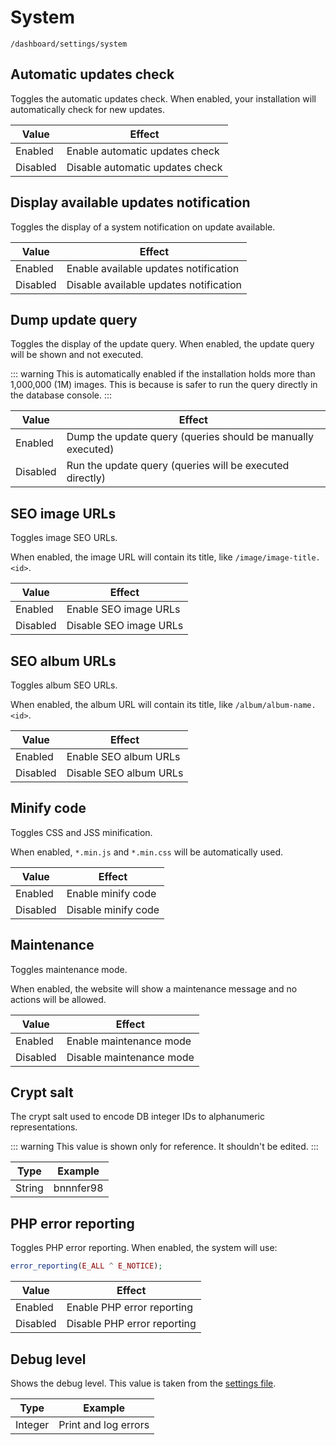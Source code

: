 # System

`/dashboard/settings/system`

## Automatic updates check

Toggles the automatic updates check. When enabled, your installation will automatically check for new updates.

| Value  | Effect  |
|---|---|
| Enabled  | Enable automatic updates check  |
| Disabled  | Disable automatic updates check  |

## Display available updates notification

Toggles the display of a system notification on update available.

| Value  | Effect  |
|---|---|
| Enabled  | Enable available updates notification  |
| Disabled  | Disable available updates notification  |

## Dump update query

Toggles the display of the update query. When enabled, the update query will be shown and not executed.

::: warning
This is automatically enabled if the installation holds more than 1,000,000 (1M) images. This is because is safer to run the query directly in the database console.
:::

| Value  | Effect  |
|---|---|
| Enabled  | Dump the update query (queries should be manually executed)  |
| Disabled  | Run the update query (queries will be executed directly)  |

## SEO image URLs

Toggles image SEO URLs.

When enabled, the image URL will contain its title, like `/image/image-title.<id>`.

| Value  | Effect  |
|---|---|
| Enabled  | Enable SEO image URLs |
| Disabled  | Disable SEO image URLs  |

## SEO album URLs

Toggles album SEO URLs.

When enabled, the album URL will contain its title, like `/album/album-name.<id>`.

| Value  | Effect  |
|---|---|
| Enabled  | Enable SEO album URLs |
| Disabled  | Disable SEO album URLs  |

## Minify code

Toggles CSS and JSS minification.

When enabled, `*.min.js` and `*.min.css` will be automatically used.

| Value  | Effect  |
|---|---|
| Enabled  | Enable minify code |
| Disabled  | Disable minify code  |

## Maintenance

Toggles maintenance mode.

When enabled, the website will show a maintenance message and no actions will be allowed.

| Value  | Effect  |
|---|---|
| Enabled  | Enable maintenance mode |
| Disabled  | Disable maintenance mode  |

## Crypt salt

The crypt salt used to encode DB integer IDs to alphanumeric representations.

::: warning
This value is shown only for reference. It shouldn't be edited.
:::

| Type  | Example  |
|---|---|
| String  | bnnnfer98 |

## PHP error reporting

Toggles PHP error reporting. When enabled, the system will use:

```php
error_reporting(E_ALL ^ E_NOTICE);
```

| Value  | Effect  |
|---|---|
| Enabled  | Enable PHP error reporting |
| Disabled  | Disable PHP error reporting  |

## Debug level

Shows the debug level. This value is taken from the [settings file](../setup/settings-file.md).

| Type  | Example  |
|---|---|
| Integer  | Print and log errors |
